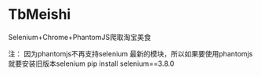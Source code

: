 # TbMeishi
Selenium+Chrome+PhantomJS爬取淘宝美食

注：
因为phantomjs不再支持selenium 最新的模块，所以如果要使用phantomjs就要安装旧版本selenium
pip install selenium==3.8.0

